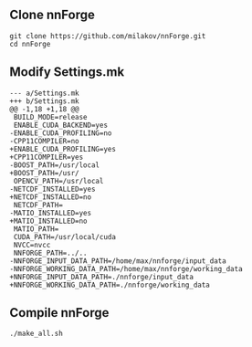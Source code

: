 
Clone nnForge
-------------
```
git clone https://github.com/milakov/nnForge.git
cd nnForge
```

Modify Settings.mk
------------------
```
--- a/Settings.mk
+++ b/Settings.mk
@@ -1,18 +1,18 @@
 BUILD_MODE=release
 ENABLE_CUDA_BACKEND=yes
-ENABLE_CUDA_PROFILING=no
-CPP11COMPILER=no
+ENABLE_CUDA_PROFILING=yes
+CPP11COMPILER=yes
-BOOST_PATH=/usr/local
+BOOST_PATH=/usr/
 OPENCV_PATH=/usr/local
-NETCDF_INSTALLED=yes
+NETCDF_INSTALLED=no
 NETCDF_PATH=
-MATIO_INSTALLED=yes
+MATIO_INSTALLED=no
 MATIO_PATH=
 CUDA_PATH=/usr/local/cuda
 NVCC=nvcc
 NNFORGE_PATH=../..
-NNFORGE_INPUT_DATA_PATH=/home/max/nnforge/input_data
-NNFORGE_WORKING_DATA_PATH=/home/max/nnforge/working_data
+NNFORGE_INPUT_DATA_PATH=./nnforge/input_data
+NNFORGE_WORKING_DATA_PATH=./nnforge/working_data
```

Compile nnForge
---------------
```
./make_all.sh
```
